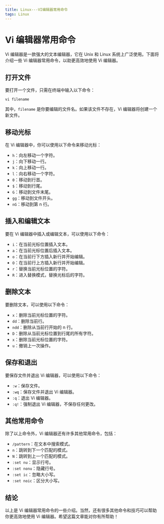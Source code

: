 ```yaml
---
title: Linux---VI编辑器常用命令
tags: Linux
---
```


# Vi 编辑器常用命令

Vi 编辑器是一款强大的文本编辑器，它在 Unix 和 Linux 系统上广泛使用。下面将介绍一些 Vi 编辑器常用命令，以助更高效地使用 Vi 编辑器。<!--more-->

## 打开文件

要打开一个文件，只需在终端中输入以下命令：

```
vi filename
```

其中，`filename` 是你要编辑的文件名。如果该文件不存在，Vi 编辑器将创建一个新文件。

## 移动光标

在 Vi 编辑器中，你可以使用以下命令来移动光标：

- `h`：向左移动一个字符。
- `j`：向下移动一行。
- `k`：向上移动一行。
- `l`：向右移动一个字符。
- `0`：移动到行首。
- `$`：移动到行尾。
- `G`：移动到文件末尾。
- `gg`：移动到文件开头。
- `nG`：移动到第 n 行。

## 插入和编辑文本

要在 Vi 编辑器中插入或编辑文本，可以使用以下命令：

- `i`：在当前光标位置插入文本。
- `a`：在当前光标位置后插入文本。
- `o`：在当前行下方插入新行并开始编辑。
- `O`：在当前行上方插入新行并开始编辑。
- `r`：替换当前光标位置的字符。
- `R`：进入替换模式，替换光标后的字符。

## 删除文本

要删除文本，可以使用以下命令：

- `x`：删除当前光标位置的字符。
- `dd`：删除当前行。
- `ndd`：删除从当前行开始的 n 行。
- `D`：删除从当前光标位置到行尾的所有字符。
- `x`：删除当前光标位置的字符。
- `u`：撤销上一次操作。

## 保存和退出

要保存文件并退出 Vi 编辑器，可以使用以下命令：

- `:w`：保存文件。
- `:wq`：保存文件并退出 Vi 编辑器。
- `:q`：退出 Vi 编辑器。
- `:q!`：强制退出 Vi 编辑器，不保存任何更改。

## 其他常用命令

除了以上命令外，Vi 编辑器还有许多其他常用命令，包括：

- `/pattern`：在文本中搜索模式。
- `n`：跳转到下一个匹配的模式。
- `N`：跳转到上一个匹配的模式。
- `:set nu`：显示行号。
- `:set nonu`：隐藏行号。
- `:set ic`：忽略大小写。
- `:set noic`：区分大小写。

## 结论

以上是 Vi 编辑器常用命令的一些介绍。当然，还有很多其他命令和技巧可以帮助你更高效地使用 Vi 编辑器。希望这篇文章能对你有所帮助！
